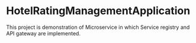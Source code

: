 # HotelRatingManagementApplication
This project is demonstration of Microservice in which Service registry and API gateway are implemented.
